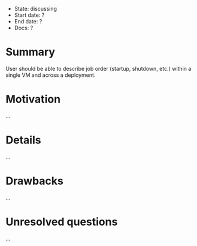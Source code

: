 - State: discussing
- Start date: ?
- End date: ?
- Docs: ?

# Summary

User should be able to describe job order (startup, shutdown, etc.) within a single VM and across a deployment.

# Motivation

...

# Details

...

# Drawbacks

...

# Unresolved questions

...
